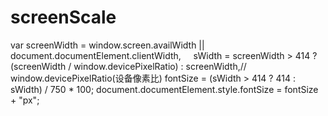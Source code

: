 # screenScale
var  screenWidth = window.screen.availWidth || document.documentElement.clientWidth,
     sWidth = screenWidth > 414 ? (screenWidth / window.devicePixelRatio) : screenWidth,// window.devicePixelRatio(设备像素比)
     fontSize = (sWidth > 414 ? 414 : sWidth) / 750 * 100;
     document.documentElement.style.fontSize = fontSize + "px";
